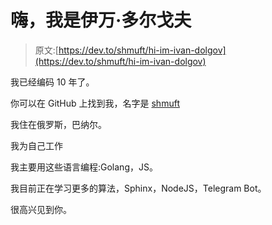 # 嗨，我是伊万·多尔戈夫

> 原文:[https://dev.to/shmuft/hi-im-ivan-dolgov](https://dev.to/shmuft/hi-im-ivan-dolgov)

我已经编码 10 年了。

你可以在 GitHub 上找到我，名字是 [shmuft](https://github.com/shmuft)

我住在俄罗斯，巴纳尔。

我为自己工作

我主要用这些语言编程:Golang，JS。

我目前正在学习更多的算法，Sphinx，NodeJS，Telegram Bot。

很高兴见到你。